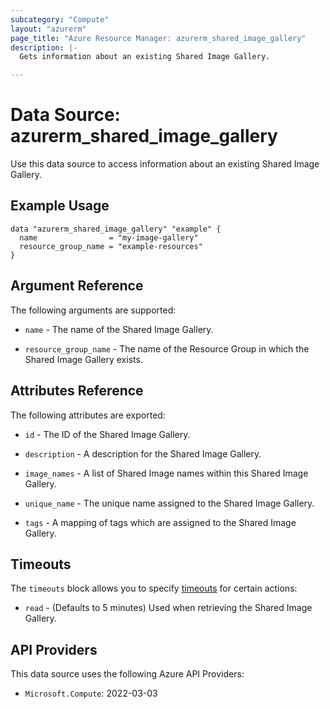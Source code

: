 ```yaml
---
subcategory: "Compute"
layout: "azurerm"
page_title: "Azure Resource Manager: azurerm_shared_image_gallery"
description: |-
  Gets information about an existing Shared Image Gallery.

---
```


# Data Source: azurerm_shared_image_gallery

Use this data source to access information about an existing Shared Image Gallery.

## Example Usage

```hcl
data "azurerm_shared_image_gallery" "example" {
  name                = "my-image-gallery"
  resource_group_name = "example-resources"
}
```

## Argument Reference

The following arguments are supported:

* `name` - The name of the Shared Image Gallery.

* `resource_group_name` - The name of the Resource Group in which the Shared Image Gallery exists.

## Attributes Reference

The following attributes are exported:

* `id` - The ID of the Shared Image Gallery.

* `description` - A description for the Shared Image Gallery.

* `image_names` - A list of Shared Image names within this Shared Image Gallery.

* `unique_name` - The unique name assigned to the Shared Image Gallery.

* `tags` - A mapping of tags which are assigned to the Shared Image Gallery.

## Timeouts

The `timeouts` block allows you to specify [timeouts](https://www.terraform.io/language/resources/syntax#operation-timeouts) for certain actions:

* `read` - (Defaults to 5 minutes) Used when retrieving the Shared Image Gallery.

## API Providers
<!-- This section is generated, changes will be overwritten -->
This data source uses the following Azure API Providers:

* `Microsoft.Compute`: 2022-03-03
